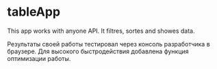 # tableApp
This app works with anyone API. It filtres, sortes and showes data.

Результаты своей работы тестировал через консоль разработчика в браузере. 
Для высокого быстродействия добавлена функция оптимизации работы.
